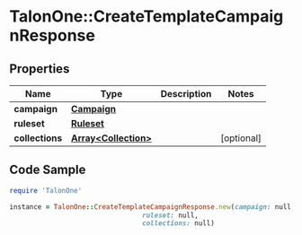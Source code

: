 # TalonOne::CreateTemplateCampaignResponse

## Properties

Name | Type | Description | Notes
------------ | ------------- | ------------- | -------------
**campaign** | [**Campaign**](Campaign.md) |  | 
**ruleset** | [**Ruleset**](Ruleset.md) |  | 
**collections** | [**Array&lt;Collection&gt;**](Collection.md) |  | [optional] 

## Code Sample

```ruby
require 'TalonOne'

instance = TalonOne::CreateTemplateCampaignResponse.new(campaign: null,
                                 ruleset: null,
                                 collections: null)
```


